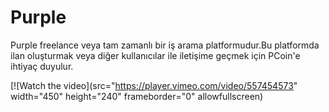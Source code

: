 # Purple

Purple freelance veya tam zamanlı bir iş arama platformudur.Bu platformda ilan oluşturmak veya diğer kullanıcılar ile iletişime geçmek için PCoin'e ihtiyaç duyulur.

[![Watch the video](src="https://player.vimeo.com/video/557454573" width="450" height="240" frameborder="0" allowfullscreen)
